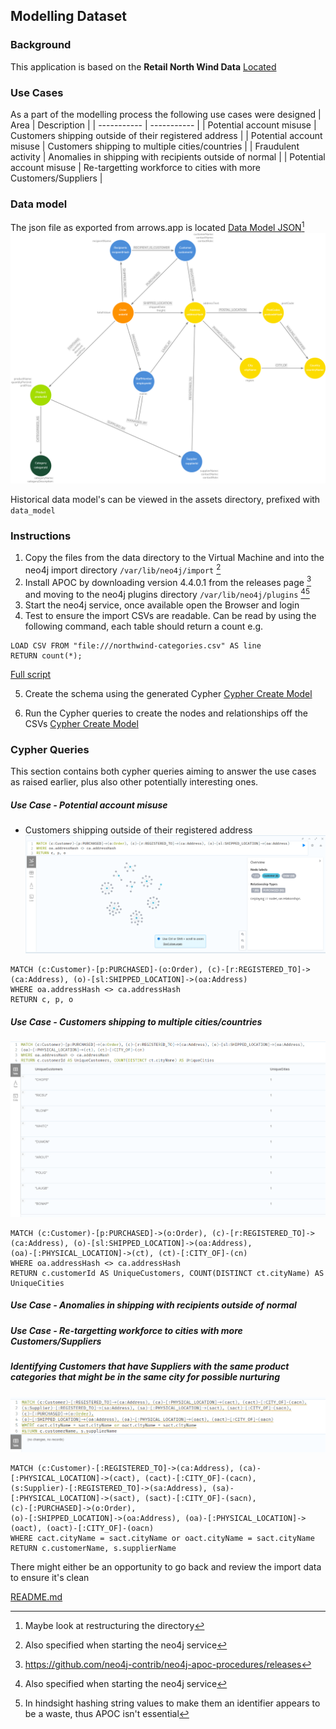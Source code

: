 ## Modelling Dataset
### Background
This application is based on the **Retail North Wind Data**
[Located](https://gist.github.com/maruthiprithivi/072b526e20fe16a29f98db07f569861d)

### Use Cases
As a part of the modelling process the following use cases were designed
| Area      | Description |
| ----------- | ----------- |
| Potential account misuse      | Customers shipping outside of their registered address       |
| Potential account misuse   | Customers shipping to multiple cities/countries        |
| Fraudulent activity      | Anomalies in shipping with recipients outside of normal       |
| Potential account misuse   | Re-targetting workforce to cities with more Customers/Suppliers        |


### Data model
The json file as exported from arrows.app is located [Data Model JSON](/NorthWind%20Retail%20DataSet.json)[^4]
![Data Model](/assets/datamodel_02.png)

Historical data model's can be viewed in the assets directory, prefixed with ```data_model```
### Instructions
1. Copy the files from the data directory to the Virtual Machine and into the neo4j import directory ```/var/lib/neo4j/import``` [^5]
2. Install APOC by downloading version 4.4.0.1 from the releases page [^6] and moving to the neo4j plugins directory ```/var/lib/neo4j/plugins``` [^5][^7]
3. Start the neo4j service, once available open the Browser and login 
4. Test to ensure the import CSVs are readable. Can be read by using the following command, each table should return a count e.g.
```shell
LOAD CSV FROM "file:///northwind-categories.csv" AS line
RETURN count(*);
```
[Full script](/cypher/cypher_checkfiles.txt)

5. Create the schema using the generated Cypher [Cypher Create Model](/cypher/cypher_createmodel.txt)

6. Run the Cypher queries to create the nodes and relationships off the CSVs [Cypher Create Model](/cypher/importcsv.txt)


### Cypher Queries
This section contains both cypher queries aiming to answer the use cases as raised earlier, plus also other potentially interesting ones.
##### Use Case - Potential account misuse
- Customers shipping outside of their registered address
![Cypher result](/assets/cypher_result_01.png)

```
MATCH (c:Customer)-[p:PURCHASED]-(o:Order), (c)-[r:REGISTERED_TO]->(ca:Address), (o)-[sl:SHIPPED_LOCATION]->(oa:Address)
WHERE oa.addressHash <> ca.addressHash
RETURN c, p, o
```
##### Use Case - Customers shipping to multiple cities/countries
![Cypher result](/assets/cypher_result_02.png)

```
MATCH (c:Customer)-[p:PURCHASED]->(o:Order), (c)-[r:REGISTERED_TO]->(ca:Address), (o)-[sl:SHIPPED_LOCATION]->(oa:Address),
(oa)-[:PHYSICAL_LOCATION]->(ct), (ct)-[:CITY_OF]-(cn)
WHERE oa.addressHash <> ca.addressHash
RETURN c.customerId AS UniqueCustomers, COUNT(DISTINCT ct.cityName) AS UniqueCities
```
##### Use Case - Anomalies in shipping with recipients outside of normal
##### Use Case - Re-targetting workforce to cities with more Customers/Suppliers
##### Identifying Customers that have Suppliers with the same product categories that might be in the same city for possible nurturing 
![Cypher result](/assets/cypher_result_03.png)

```
MATCH (c:Customer)-[:REGISTERED_TO]->(ca:Address), (ca)-[:PHYSICAL_LOCATION]->(cact), (cact)-[:CITY_OF]-(cacn),
(s:Supplier)-[:REGISTERED_TO]->(sa:Address), (sa)-[:PHYSICAL_LOCATION]->(sact), (sact)-[:CITY_OF]-(sacn),
(c)-[:PURCHASED]->(o:Order),
(o)-[:SHIPPED_LOCATION]->(oa:Address), (oa)-[:PHYSICAL_LOCATION]->(oact), (oact)-[:CITY_OF]-(oacn)
WHERE cact.cityName = sact.cityName or oact.cityName = sact.cityName
RETURN c.customerName, s.supplierName
```
There might either be an opportunity to go back and review the import data to ensure it's clean



[README.md](/README.md)

[^4]: Maybe look at restructuring the directory
[^5]: Also specified when starting the neo4j service
[^6]: https://github.com/neo4j-contrib/neo4j-apoc-procedures/releases
[^7]: In hindsight hashing string values to make them an identifier appears to be a waste, thus APOC isn't essential
